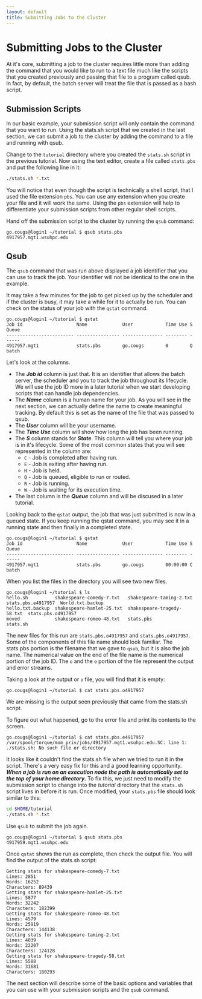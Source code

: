 ```yaml
---
layout: default
title: Submitting Jobs to the Cluster
---
```



# Submitting Jobs to the Cluster

At it's core, submitting a job to the cluster requires little more than adding the command that you would like to run to a text file much like the scripts that you created previously and passing that file to a program called qsub.  In fact, by default, the batch server will treat the file that is passed as a bash script.   

## Submission Scripts

In our basic example, your submission script will only contain the command that you want to run.  Using the stats.sh script that we created in the last section, we can submit a job to the cluster by adding the command to a file and running with qsub.

Change to the ```tutorial``` directory where you created the ```stats.sh``` script in the previous tutorial.  Now using the text editor, create a file called ```stats.pbs``` and put the following line in it:

```sh
./stats.sh *.txt 
```

You will notice that even though the script is technically a shell script, that I used the file extension ```pbs```.  You can use any extension when you create your file and it will work the same.  Using the ```pbs``` extension will help to differentiate your submission scripts from other regular shell scripts. 

Hand off the submission script to the cluster by running the ```qsub``` command:

```text
go.cougs@login1 ~/tutorial $ qsub stats.pbs 
4917957.mgt1.wsuhpc.edu
```
## Qsub

The ```qsub``` command that was run above displayed a job identifier that you can use to track the job. Your identifier will not be identical to the one in the example. 

It may take a few minutes for the job to get picked up by the scheduler and if the cluster is busy, it may take a while for it to actually be run.  You can check on the status of your job with the ```qstat``` command.

```text
go.cougs@login1 ~/tutorial $ qstat
Job id                    Name             User            Time Use S Queue
------------------------- ---------------- --------------- -------- - -----
4917957.mgt1              stats.pbs        go.cougs        0        Q batch
```

Let's look at the columns.  

* The ***Job id*** column is just that.  It is an identifier that allows the batch server, the scheduler and you to track the job throughout its lifecycle.  We will use the job ID more in a later tutorial when we start developing scripts that can handle job dependencies.
* The ***Name*** column is a human name for your job.  As you will see in the next section, we can actually define the name to create meaningful tracking.  By default this is set as the name of the file that was passed to qsub.
* The ***User*** column will be your username.
* The ***Time Use*** column will show how long the job has been running.
* The ***S*** column stands for ***State***.  This column will tell you where your job is in it's lifecycle.  Some of the most common states that you will see represented in the column are:
    * ```C``` -  Job is completed after having run.
    * ```E``` -  Job is exiting after having run.
    * ```H``` -  Job is held.
    * ```Q``` -  Job is queued, eligible to run or routed.
    * ```R``` -  Job is running.
    * ```W``` -  Job is waiting for its execution time.
* The last column is the ***Queue*** column and will be discused in a later tutorial.
 
Looking back to the ```qstat``` output, the job that was just submitted is now in a queued state.  If you keep running the qstat command, you may see it in a running state and then finally in a completed state.

```text
go.cougs@login1 ~/tutorial $ qstat
Job id                    Name             User            Time Use S Queue
------------------------- ---------------- --------------- -------- - -----
4917957.mgt1              stats.pbs        go.cougs        00:00:00 C batch  
```

When you list the files in the directory you will see two new files.  

```text
go.cougs@login1 ~/tutorial $ ls
hello.sh          shakespeare-comedy-7.txt   shakespeare-taming-2.txt    stats.pbs.e4917957  World.txt.backup
hello.txt.backup  shakespeare-hamlet-25.txt  shakespeare-tragedy-58.txt  stats.pbs.o4917957
moved             shakespeare-romeo-48.txt   stats.pbs                   stats.sh
```

The new files for this run are ```stats.pbs.o4917957``` and ```stats.pbs.e4917957```.  Some of the components of this file name should look familiar.  The stats.pbs portion is the filename that we gave to ```qsub```, but it is also the job name.  The numerical value on the end of the file name is the numerical portion of the job ID.  The ```o``` and the ```e``` portion of the file represent the output and error streams.

Taking a look at the output or ```o``` file, you will find that it is empty:

```text
go.cougs@login1 ~/tutorial $ cat stats.pbs.o4917957

```

We are missing is the output seen previously that came from the stats.sh script.

To figure out what happened, go to the error file and print its contents to the screen.

```text
go.cougs@login1 ~/tutorial $ cat stats.pbs.e4917957
/var/spool/torque/mom_priv/jobs/4917957.mgt1.wsuhpc.edu.SC: line 1: ./stats.sh: No such file or directory
```

It looks like it couldn't find the stats.sh file when we tried to run it in the script.  There's a very easy fix for this and a good learning opportunity.  ***When a job is run on an execution node the path is automatically set to the top of your home directory.***  To fix this, we just need to modify the submission script to change into the *tutorial* directory that the ```stats.sh``` script lives in before it is run.  Once modified, your ```stats.pbs``` file should look similar to this:

```sh
cd $HOME/tutorial
./stats.sh *.txt
```

Use ```qsub``` to submit the job again.

```text
go.cougs@login1 ~/tutorial $ qsub stats.pbs
4917959.mgt1.wsuhpc.edu
```
Once ```qstat``` shows the run as complete, then check the output file.  You will find the output of the stats.sh script:

```text
Getting stats for shakespeare-comedy-7.txt
Lines: 2851
Words: 16252
Characters: 89439
Getting stats for shakespeare-hamlet-25.txt
Lines: 5877
Words: 32242
Characters: 182399
Getting stats for shakespeare-romeo-48.txt
Lines: 4579
Words: 25919
Characters: 144138
Getting stats for shakespeare-taming-2.txt
Lines: 4039
Words: 22207
Characters: 124128
Getting stats for shakespeare-tragedy-58.txt
Lines: 5588
Words: 31681
Characters: 180293
```

The next section will describe some of the basic options and variables that you can use with your submission scripts and the ```qsub``` command.
